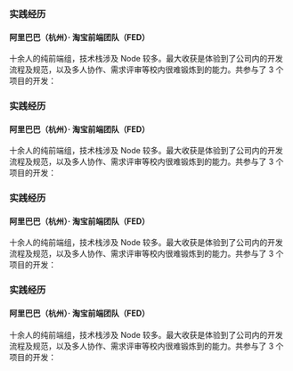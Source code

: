 ### 实践经历
#### 阿里巴巴（杭州）· 淘宝前端团队（FED）
十余人的纯前端组，技术栈涉及 Node 较多。最大收获是体验到了公司内的开发流程及规范，以及多人协作、需求评审等校内很难锻炼到的能力。共参与了 3 个项目的开发：
### 实践经历
#### 阿里巴巴（杭州）· 淘宝前端团队（FED）
十余人的纯前端组，技术栈涉及 Node 较多。最大收获是体验到了公司内的开发流程及规范，以及多人协作、需求评审等校内很难锻炼到的能力。共参与了 3 个项目的开发：
### 实践经历
#### 阿里巴巴（杭州）· 淘宝前端团队（FED）
十余人的纯前端组，技术栈涉及 Node 较多。最大收获是体验到了公司内的开发流程及规范，以及多人协作、需求评审等校内很难锻炼到的能力。共参与了 3 个项目的开发：
### 实践经历
#### 阿里巴巴（杭州）· 淘宝前端团队（FED）
十余人的纯前端组，技术栈涉及 Node 较多。最大收获是体验到了公司内的开发流程及规范，以及多人协作、需求评审等校内很难锻炼到的能力。共参与了 3 个项目的开发：
